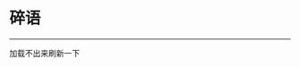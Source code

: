 # 碎语

---
<script src="https://cdn.jsdelivr.net/npm/qexo-static@1.5.0/hexo/talks.js"></script>

<link rel="stylesheet" href="https://cdn.jsdelivr.net/npm/qexo-static@1.5.0/hexo/talks.css">

<div id="qexot">加载不出来刷新一下</div>
<script>showQexoTalks("qexot", "https://admin.yt-blog.top", 10)</script>

